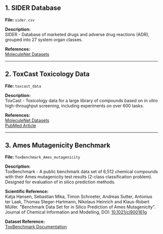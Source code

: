 ## 1. SIDER Database
**File:** `sider.csv`

**Description:**   
SIDER - Database of marketed drugs and adverse drug reactions (ADR), grouped into 27 system organ classes.

**References:**  
[MoleculeNet Datasets](https://moleculenet.org/datasets-1)

---

## 2. ToxCast Toxicology Data
**File:** `toxcast_data`

**Description:**   
ToxCast - Toxicology data for a large library of compounds based on in vitro high-throughput screening, including experiments on over 600 tasks.

**References:**  
[MoleculeNet Datasets](https://moleculenet.org/datasets-1)  
[PubMed Article](https://pubmed.ncbi.nlm.nih.gov/27367298/)

---

## 3. Ames Mutagenicity Benchmark
**File:** `ToxBenchmark_Ames_mutagenicity`

**Description:**   
ToxBenchmark - A public benchmark data set of 6,512 chemical compounds with their Ames mutagenicity test results (2-class classification problem). Designed for evaluation of in silico prediction methods.

**Scientific Reference:**  
Katja Hansen, Sebastian Mika, Timon Schroeter, Andreas Sutter, Antonius ter Laak, Thomas Steger-Hartmann, Nikolaus Heinrich and Klaus-Robert Müller.
"Benchmark Data Set for in Silico Prediction of Ames Mutagenicity". Journal of Chemical Information and Modelling, DOI: [10.1021/ci900161g](https://doi.org/10.1021/ci900161g)  

**Dataset Reference:**  
[ToxBenchmark Documentation](https://doc.ml.tu-berlin.de/toxbenchmark/)
